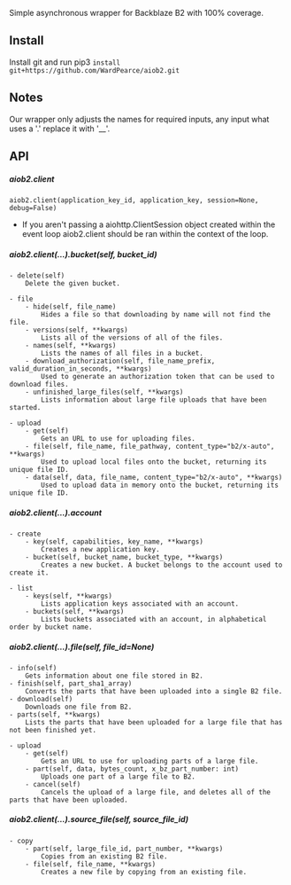 Simple asynchronous wrapper for Backblaze B2 with 100% coverage.

## Install 
Install git and run pip3 ``install git+https://github.com/WardPearce/aiob2.git``

## Notes
Our wrapper only adjusts the names for required inputs, any input what uses a '.' replace it with '__'.

## API
##### aiob2.client
``aiob2.client(application_key_id, application_key, session=None, debug=False)``
- If you aren't passing a aiohttp.ClientSession object created within the event loop aiob2.client should be ran within the context of the loop.

##### aiob2.client(...).bucket(self, bucket_id)
    - delete(self)
        Delete the given bucket.

    - file
        - hide(self, file_name)
            Hides a file so that downloading by name will not find the file.
        - versions(self, **kwargs)
            Lists all of the versions of all of the files.
        - names(self, **kwargs)
            Lists the names of all files in a bucket.
        - download_authorization(self, file_name_prefix, valid_duration_in_seconds, **kwargs)
            Used to generate an authorization token that can be used to download files.
        - unfinished_large_files(self, **kwargs)
            Lists information about large file uploads that have been started.

    - upload
        - get(self)
            Gets an URL to use for uploading files.
        - file(self, file_name, file_pathway, content_type="b2/x-auto", **kwargs)
            Used to upload local files onto the bucket, returning its unique file ID.
        - data(self, data, file_name, content_type="b2/x-auto", **kwargs)
            Used to upload data in memory onto the bucket, returning its unique file ID.

##### aiob2.client(...).account
    - create
        - key(self, capabilities, key_name, **kwargs)
            Creates a new application key.
        - bucket(self, bucket_name, bucket_type, **kwargs)
            Creates a new bucket. A bucket belongs to the account used to create it.
    
    - list
        - keys(self, **kwargs)
            Lists application keys associated with an account.
        - buckets(self, **kwargs)
            Lists buckets associated with an account, in alphabetical order by bucket name.

##### aiob2.client(...).file(self, file_id=None)
    - info(self)
        Gets information about one file stored in B2.
    - finish(self, part_sha1_array)
        Converts the parts that have been uploaded into a single B2 file.
    - download(self)
        Downloads one file from B2.
    - parts(self, **kwargs)
        Lists the parts that have been uploaded for a large file that has not been finished yet.
    
    - upload
        - get(self)
            Gets an URL to use for uploading parts of a large file.
        - part(self, data, bytes_count, x_bz_part_number: int)
            Uploads one part of a large file to B2.
        - cancel(self)
            Cancels the upload of a large file, and deletes all of the parts that have been uploaded.

##### aiob2.client(...).source_file(self, source_file_id)
    - copy
        - part(self, large_file_id, part_number, **kwargs)
            Copies from an existing B2 file.
        - file(self, file_name, **kwargs)
            Creates a new file by copying from an existing file.